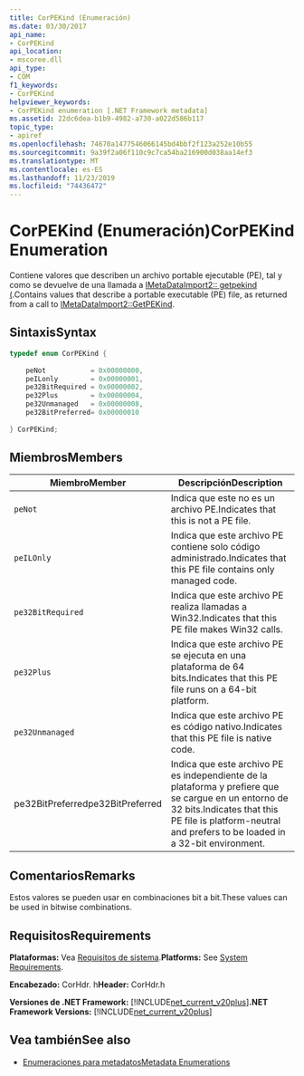 ```yaml
---
title: CorPEKind (Enumeración)
ms.date: 03/30/2017
api_name:
- CorPEKind
api_location:
- mscoree.dll
api_type:
- COM
f1_keywords:
- CorPEKind
helpviewer_keywords:
- CorPEKind enumeration [.NET Framework metadata]
ms.assetid: 22dc6dea-b1b9-4982-a730-a022d586b117
topic_type:
- apiref
ms.openlocfilehash: 74670a1477546066145bd4bbf2f123a252e10b55
ms.sourcegitcommit: 9a39f2a06f110c9c7ca54ba216900d038aa14ef3
ms.translationtype: MT
ms.contentlocale: es-ES
ms.lasthandoff: 11/23/2019
ms.locfileid: "74436472"
---
```

# <a name="corpekind-enumeration"></a><span data-ttu-id="ae496-102">CorPEKind (Enumeración)</span><span class="sxs-lookup"><span data-stu-id="ae496-102">CorPEKind Enumeration</span></span>
<span data-ttu-id="ae496-103">Contiene valores que describen un archivo portable ejecutable (PE), tal y como se devuelve de una llamada a [IMetaDataImport2:: getpekind (](../../../../docs/framework/unmanaged-api/metadata/imetadataimport2-getpekind-method.md).</span><span class="sxs-lookup"><span data-stu-id="ae496-103">Contains values that describe a portable executable (PE) file, as returned from a call to [IMetaDataImport2::GetPEKind](../../../../docs/framework/unmanaged-api/metadata/imetadataimport2-getpekind-method.md).</span></span>  
  
## <a name="syntax"></a><span data-ttu-id="ae496-104">Sintaxis</span><span class="sxs-lookup"><span data-stu-id="ae496-104">Syntax</span></span>  
  
```cpp  
typedef enum CorPEKind {  
  
    peNot           = 0x00000000,  
    peILonly        = 0x00000001,  
    pe32BitRequired = 0x00000002,  
    pe32Plus        = 0x00000004,  
    pe32Unmanaged   = 0x00000008,  
    pe32BitPreferred= 0x00000010  
  
} CorPEKind;  
```  
  
## <a name="members"></a><span data-ttu-id="ae496-105">Miembros</span><span class="sxs-lookup"><span data-stu-id="ae496-105">Members</span></span>  
  
|<span data-ttu-id="ae496-106">Miembro</span><span class="sxs-lookup"><span data-stu-id="ae496-106">Member</span></span>|<span data-ttu-id="ae496-107">Descripción</span><span class="sxs-lookup"><span data-stu-id="ae496-107">Description</span></span>|  
|------------|-----------------|  
|`peNot`|<span data-ttu-id="ae496-108">Indica que este no es un archivo PE.</span><span class="sxs-lookup"><span data-stu-id="ae496-108">Indicates that this is not a PE file.</span></span>|  
|`peILOnly`|<span data-ttu-id="ae496-109">Indica que este archivo PE contiene solo código administrado.</span><span class="sxs-lookup"><span data-stu-id="ae496-109">Indicates that this PE file contains only managed code.</span></span>|  
|`pe32BitRequired`|<span data-ttu-id="ae496-110">Indica que este archivo PE realiza llamadas a Win32.</span><span class="sxs-lookup"><span data-stu-id="ae496-110">Indicates that this PE file makes Win32 calls.</span></span>|  
|`pe32Plus`|<span data-ttu-id="ae496-111">Indica que este archivo PE se ejecuta en una plataforma de 64 bits.</span><span class="sxs-lookup"><span data-stu-id="ae496-111">Indicates that this PE file runs on a 64-bit platform.</span></span>|  
|`pe32Unmanaged`|<span data-ttu-id="ae496-112">Indica que este archivo PE es código nativo.</span><span class="sxs-lookup"><span data-stu-id="ae496-112">Indicates that this PE file is native code.</span></span>|  
|<span data-ttu-id="ae496-113">pe32BitPreferred</span><span class="sxs-lookup"><span data-stu-id="ae496-113">pe32BitPreferred</span></span>|<span data-ttu-id="ae496-114">Indica que este archivo PE es independiente de la plataforma y prefiere que se cargue en un entorno de 32 bits.</span><span class="sxs-lookup"><span data-stu-id="ae496-114">Indicates that this PE file is platform-neutral and prefers to be loaded in a 32-bit environment.</span></span>|  
  
## <a name="remarks"></a><span data-ttu-id="ae496-115">Comentarios</span><span class="sxs-lookup"><span data-stu-id="ae496-115">Remarks</span></span>  
 <span data-ttu-id="ae496-116">Estos valores se pueden usar en combinaciones bit a bit.</span><span class="sxs-lookup"><span data-stu-id="ae496-116">These values can be used in bitwise combinations.</span></span>  
  
## <a name="requirements"></a><span data-ttu-id="ae496-117">Requisitos</span><span class="sxs-lookup"><span data-stu-id="ae496-117">Requirements</span></span>  
 <span data-ttu-id="ae496-118">**Plataformas:** Vea [Requisitos de sistema](../../../../docs/framework/get-started/system-requirements.md).</span><span class="sxs-lookup"><span data-stu-id="ae496-118">**Platforms:** See [System Requirements](../../../../docs/framework/get-started/system-requirements.md).</span></span>  
  
 <span data-ttu-id="ae496-119">**Encabezado:** CorHdr. h</span><span class="sxs-lookup"><span data-stu-id="ae496-119">**Header:** CorHdr.h</span></span>  
  
 <span data-ttu-id="ae496-120">**Versiones de .NET Framework:** [!INCLUDE[net_current_v20plus](../../../../includes/net-current-v20plus-md.md)]</span><span class="sxs-lookup"><span data-stu-id="ae496-120">**.NET Framework Versions:** [!INCLUDE[net_current_v20plus](../../../../includes/net-current-v20plus-md.md)]</span></span>  
  
## <a name="see-also"></a><span data-ttu-id="ae496-121">Vea también</span><span class="sxs-lookup"><span data-stu-id="ae496-121">See also</span></span>

- [<span data-ttu-id="ae496-122">Enumeraciones para metadatos</span><span class="sxs-lookup"><span data-stu-id="ae496-122">Metadata Enumerations</span></span>](../../../../docs/framework/unmanaged-api/metadata/metadata-enumerations.md)
